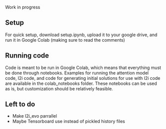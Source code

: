 Work in progress

## Setup
For quick setup, download setup.ipynb, upload it to your google drive, and run it in Google Colab (making sure to read the comments)

## Running code
Code is meant to be run in Google Colab, which means that everything must be done through notebooks. Examples for running the attention model code, l2i code, and code for generating initial solutions for use with l2i code are available in the colab_notebooks folder. These notebooks can be used as is, but customization should be relatively feasible.

## Left to do
- Make l2i_evo parrallel
- Maybe Tensorboard use instead of pickled history files
